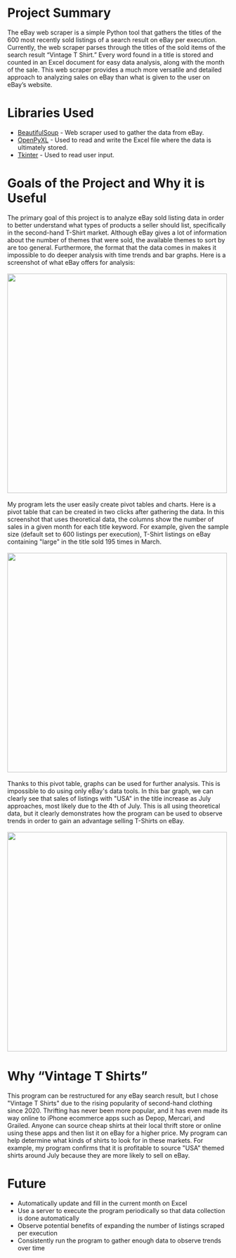 # Project Summary
The eBay web scraper is a simple Python tool that gathers the titles of the 600 most recently sold listings of a search result on eBay per execution. Currently, the web scraper parses through the titles of the sold items of the search result “Vintage T Shirt.” Every word found in a title is stored and counted in an Excel document for easy data analysis, along with the month of the sale. This web scraper provides a much more versatile and detailed approach to analyzing sales on eBay than what is given to the user on eBay’s website. 
# Libraries Used
- [BeautifulSoup](https://beautiful-soup-4.readthedocs.io/en/latest/) - Web scraper used to gather the data from eBay. 
- [OpenPyXL](https://openpyxl.readthedocs.io/en/stable/) - Used to read and write the Excel file where the data is ultimately stored.
- [Tkinter](https://docs.python.org/3/library/tkinter.html) - Used to read user input. 
# Goals of the Project and Why it is Useful
The primary goal of this project is to analyze eBay sold listing data in order to better understand what types of products a seller should list, specifically in the second-hand T-Shirt market. Although eBay gives a lot of information about the number of themes that were sold, the available themes to sort by are too general. Furthermore, the format that the data comes in makes it impossible to do deeper analysis with time trends and bar graphs. Here is a screenshot of what eBay offers for analysis:
<br><br><img src="https://user-images.githubusercontent.com/35280181/183777489-39fbf879-aa34-4ac7-b077-1e51f9264d0b.png" width="500"><br><br>
My program lets the user easily create pivot tables and charts. Here is a pivot table that can be created in two clicks after gathering the data. In this screenshot that uses theoretical data, the columns show the number of sales in a given month for each title keyword. For example, given the sample size (default set to 600 listings per execution), T-Shirt listings on eBay containing "large" in the title sold 195 times in March. 
<br><br> <img src="https://user-images.githubusercontent.com/35280181/183790546-5f80cd3a-ec0d-4f01-b101-37b425f6f980.png" width="500"><br><br>
Thanks to this pivot table, graphs can be used for further analysis. This is impossible to do using only eBay's data tools. In this bar graph, we can clearly see that sales of listings with "USA" in the title increase as July approaches, most likely due to the 4th of July. This is all using theoretical data, but it clearly demonstrates how the program can be used to observe trends in order to gain an advantage selling T-Shirts on eBay. 
<br><br> <img src="https://user-images.githubusercontent.com/35280181/183793791-debc59f2-7889-44f4-9cae-61d29cdb1c88.png" width="500"><br>

# Why “Vintage T Shirts”
This program can be restructured for any eBay search result, but I chose "Vintage T Shirts" due to the rising popularity of second-hand clothing since 2020. Thrifting has never been more popular, and it has even made its way online to iPhone ecommerce apps such as Depop, Mercari, and Grailed. Anyone can source cheap shirts at their local thrift store or online using these apps and then list it on eBay for a higher price. My program can help determine what kinds of shirts to look for in these markets. For example, my program confirms that it is profitable to source "USA" themed shirts around July because they are more likely to sell on eBay. 

# Future 
- Automatically update and fill in the current month on Excel
- Use a server to execute the program periodically so that data collection is done automatically
- Observe potential benefits of expanding the number of listings scraped per execution
- Consistently run the program to gather enough data to observe trends over time
